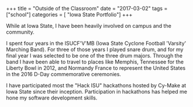 +++
title = "Outside of the Classroom"
date = "2017-03-02"
tags = ["school"]
categories = [ "Iowa State Portfolio"]
+++

While at Iowa State, I have been heavily involved on campus and the community.

I spent four years in the ISUCF'V'MB (Iowa State Cyclone Football 'Varsity' Marching Band). For three of those years I played snare drum, and for my final year I was selected to be one of the three drum majors. Through the band I have been able to travel to places like Memphis, Tennessee for the Liberty Bowl in 2012, and Normandy France to represent the United States in the 2016 D-Day commemorative ceremonies.

I have participated most the "Hack ISU" hackathons hosted by Cy-Make at Iowa State since their inception. Participation in hackathons has helped me hone my software development skills.
